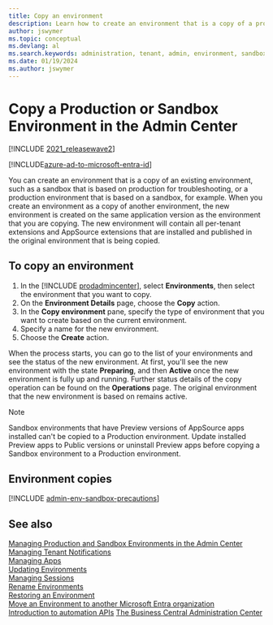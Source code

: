 ```yaml
---
title: Copy an environment
description: Learn how to create an environment that is a copy of a production or sandbox environment.
author: jswymer
ms.topic: conceptual
ms.devlang: al
ms.search.keywords: administration, tenant, admin, environment, sandbox, copy
ms.date: 01/19/2024
ms.author: jswymer
---
```


# Copy a Production or Sandbox Environment in the Admin Center

[!INCLUDE [2021_releasewave2](../includes/2021_releasewave2.md)]

[!INCLUDE[azure-ad-to-microsoft-entra-id](~/../shared-content/shared/azure-ad-to-microsoft-entra-id.md)]

You can create an environment that is a copy of an existing environment, such as a sandbox that is based on production for troubleshooting, or a production environment that is based on a sandbox, for example. When you create an environment as a copy of another environment, the new environment is created on the same application version as the environment that you are copying. The new environment will contain all per-tenant extensions and AppSource extensions that are installed and published in the original environment that is being copied.

## To copy an environment

1. In the [!INCLUDE [prodadmincenter](../developer/includes/prodadmincenter.md)], select **Environments**, then select the environment that you want to copy.
2. On the **Environment Details** page, choose the **Copy** action.
3. In the **Copy environment** pane, specify the type of environment that you want to create based on the current environment.
4. Specify a name for the new environment.
5. Choose the **Create** action.

When the process starts, you can go to the list of your environments and see the status of the new environment. At first, you'll see the new environment with the state **Preparing**, and then **Active** once the new environment is fully up and running. Further status details of the copy operation can be found on the **Operations** page. The original environment that the new environment is based on remains active.

> [!NOTE]
> Sandbox environments that have Preview versions of AppSource apps installed can't be copied to a Production environment. Update installed Preview apps to Public versions or uninstall Preview apps before copying a Sandbox environment to a Production environment.

## Environment copies

[!INCLUDE [admin-env-sandbox-precautions](../developer/includes/admin-env-sandbox-precautions.md)]

## See also

[Managing Production and Sandbox Environments in the Admin Center](tenant-admin-center-environments.md)  
[Managing Tenant Notifications](tenant-admin-center-notifications.md)  
[Managing Apps](tenant-admin-center-manage-apps.md)  
[Updating Environments](tenant-admin-center-update-management.md)  
[Managing Sessions](tenant-admin-center-manage-sessions.md)  
[Rename Environments](tenant-admin-center-environments-rename.md)  
[Restoring an Environment](tenant-admin-center-backup-restore.md)  
[Move an Environment to another Microsoft Entra organization](tenant-admin-center-environments-move.md)  
[Introduction to automation APIs](itpro-introduction-to-automation-apis.md)
[The Business Central Administration Center](tenant-admin-center.md)  
